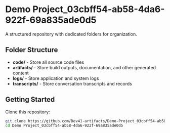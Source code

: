 # Demo Project_03cbff54-ab58-4da6-922f-69a835ade0d5
A structured repository with dedicated folders for organization.

## Folder Structure

- **code/** - Store all source code files
- **artifacts/** - Store build outputs, documentation, and other generated content
- **logs/** - Store application and system logs
- **transcripts/** - Store conversation transcripts and records

## Getting Started

Clone this repository:
```bash
git clone https://github.com/Dev41-artifacts/Demo-Project_03cbff54-ab58-4da6-922f-69a835ade0d5
cd Demo Project_03cbff54-ab58-4da6-922f-69a835ade0d5
```
